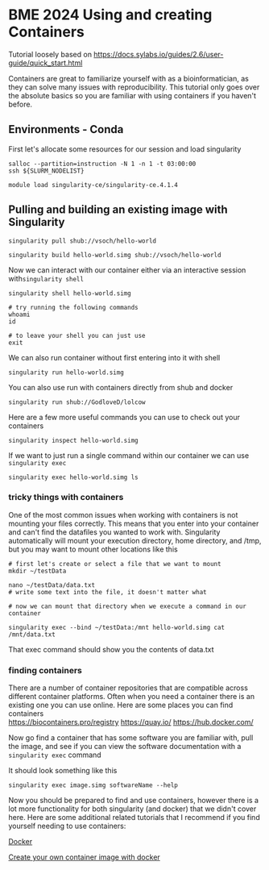 # BME 2024 Using and creating Containers 

Tutorial loosely based on https://docs.sylabs.io/guides/2.6/user-guide/quick_start.html

Containers are great to familiarize yourself with as a bioinformatician, as they can solve many issues with reproducibility. This tutorial only goes over the absolute basics so you are familiar with using containers if you haven't before. 

## Environments - Conda 


First let's allocate some resources for our session and load singularity 
```
salloc --partition=instruction -N 1 -n 1 -t 03:00:00 
ssh ${SLURM_NODELIST}

module load singularity-ce/singularity-ce.4.1.4
```


## Pulling and building an existing image with Singularity 

```
singularity pull shub://vsoch/hello-world 

singularity build hello-world.simg shub://vsoch/hello-world

```

Now we can interact with our container either via an interactive session with`singularity shell` 

```
singularity shell hello-world.simg

# try running the following commands 
whoami
id

# to leave your shell you can just use 
exit

```

We can also run container without first entering into it with shell 
```
singularity run hello-world.simg
```

You can also use run with containers directly from shub and docker

```
singularity run shub://GodloveD/lolcow
```

Here are a few more useful commands you can use to check out your containers 

```
singularity inspect hello-world.simg
```

If we want to just run a single command within our container we can use `singularity exec`

```
singularity exec hello-world.simg ls
```


### tricky things with containers 

One of the most common issues when working with containers is not mounting your files correctly. This means that you enter into your container and can't find the datafiles you wanted to work with. Singularity automatically will mount your execution directory, home directory, and /tmp, but you may want to mount other locations like this 

```
# first let's create or select a file that we want to mount
mkdir ~/testData

nano ~/testData/data.txt
# write some text into the file, it doesn't matter what 

# now we can mount that directory when we execute a command in our container 

singularity exec --bind ~/testData:/mnt hello-world.simg cat /mnt/data.txt

```
That exec command should show you the contents of data.txt  

### finding containers 

There are a number of container repositories that are compatible across different container platforms. Often when you need a container there is an existing one you can use online. Here are some places you can find containers  
https://biocontainers.pro/registry
https://quay.io/
https://hub.docker.com/

Now go find a container that has some software you are familiar with, pull the image, and see if you can view the software documentation with a `singularity exec` command 

It should look something like this 

```
singularity exec image.simg softwareName --help  
```

Now you should be prepared to find and use containers, however there is a lot more functionality for both singularity (and docker) that we didn't cover here. Here are some additional related tutorials that I recommend if you find yourself needing to use containers:  

[Docker](https://docker-curriculum.com/)

[Create your own container image with docker](https://chtc.cs.wisc.edu/uw-research-computing/docker-build)
